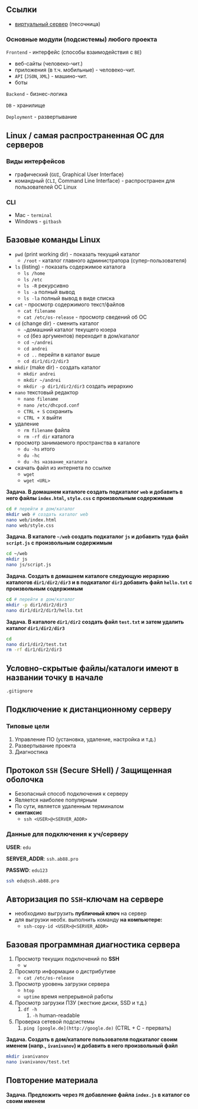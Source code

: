 ## Ссылки

- [виртуальный сервер](https://bellard.org/jslinux/vm.html?url=alpine-x86.cfg&mem=192) (песочница)

### Основные модули (подсистемы) любого проекта

`Frontend` - интерфейс (способы взаимодействия c `BE`)

- веб-сайты (человеко-чит.)
- приложения (в т.ч. мобильные) - человеко-чит.
- `API` (`JSON`, `XML`) - машино-чит.
- боты

`Backend` - бизнес-логика

`DB` - хранилище

`Deployment` - развертывание

## Linux / самая распространенная ОС для серверов

### Виды интерфейсов

- графический (`GUI`, Graphical User Interface)
- командный (`CLI`, Command Line Interface) - распространен для пользователей ОС Linux

### CLI

- Mac - `terminal`
- Windows - `gitbash`

## Базовые команды Linux

- `pwd` (print working dir) - показать текущий каталог
    - `/root` - каталог главного администратора (супер-пользователя)
- `ls` (listing) - показать содержимое каталога
    - `ls /home`
    - `ls /etc`
    - `ls -R` рекурсивно
    - `ls -a` полный вывод
    - `ls -la` полный вывод в виде списка
- `cat` - просмотр содержимого текст/файлов
    - `cat filename`
    - `cat /etc/os-release` - просмотр сведений об ОС
- `cd` (change dir) - сменить каталог
    - `~`домашний каталог текущего юзера
    - `cd` (без аргументов) переходит в дом/каталог
    - `cd ~/andrei`
    - `cd andrei`
    - `cd ..` перейти в каталог выше
    - `cd dir1/dir2/dir3`
- `mkdir` (make dir) - создать каталог
    - `mkdir andrei`
    - `mkdir ~/andrei`
    - `mkdir -p dir1/dir2/dir3` создать иерархию
- `nano` текстовый редактор
    - `nano filename`
    - `nano /etc/dhcpcd.conf`
    - `CTRL + S` сохранить
    - `CTRL + X` выйти
- удаление
    - `rm filename` файла
    - `rm -rf dir` каталога
- просмотр занимаемого пространства в каталоге
    - `du -hs` итого
    - `du -hc`
    - `du -hs название_каталога`
- скачать файл из интернета по ссылке
    - `wget`
    - `wget <URL>`

**Задача. В домашнем каталоге создать подкаталог `web` и добавить в него файлы `index.html`, `style.css` с произвольным содержимым**

```bash
cd # перейти в дом/каталог
mkdir web # создать каталог web
nano web/index.html
nano web/style.css
```

**Задача. В каталоге `~/web` создать подкаталог `js` и добавить туда файл `script.js` с произвольным содержимым**

```bash
cd ~/web
mkdir js
nano js/script.js
```

**Задача. Создать в домашнем каталоге следующую иерархию каталогов `dir1/dir2/dir3` и в подкаталог `dir3` добавить файл `hello.txt` с произвольным содержимым**

```bash
cd # перейти в дом/каталог
mkdir -p dir1/dir2/dir3
nano dir1/dir2/dir3/hello.txt
```

**Задача. В каталоге `dir1/dir2` создать файл `test.txt` и затем удалить каталог `dir1/dir2/dir3`**

```bash
cd
nano dir1/dir2/test.txt
rm -rf dir1/dir2/dir3
```

## Условно-скрытые файлы/каталоги имеют в названии точку в начале

```bash
.gitignore
```

## Подключение к дистанционному серверу

### Типовые цели

1. Управление ПО (установка, удаление, настройка и т.д.)
2. Развертывание проекта
3. Диагностика

## Протокол `SSH` (Secure SHell) / Защищенная оболочка

- Безопасный способ подключения к серверу
- Является наиболее популярным
- По сути, является удаленным терминалом
- **синтаксис**
    - `ssh <USER>@<SERVER_ADDR>`

### **Данные для подключения к уч/серверу**

**USER**: `edu`

**SERVER_ADDR**: `ssh.ab88.pro`

**PASSWD**: `edu123`

```bash
ssh edu@ssh.ab88.pro
```

## Авторизация по `SSH`-ключам на сервере

- необходимо выгрузить **публичный ключ** на сервер
- для выгрузки необх. выполнить команду **на компьютере:**
    - `ssh-copy-id <USER>@<SERVER_ADDR>`

## Базовая программная диагностика сервера

1. Просмотр текущих подключений по **SSH**
    - `w`
2. Просмотр информации о дистрибутиве
    - `cat /etc/os-release`
3. Просмотр уровень загрузки сервера
    - `htop`
    - `uptime` время непрерывной работы
4. Просмотр загрузки ПЗУ (жесткие диски, SSD и т.д.)
    1. `df -h`
        1. `-h` human-readable
5. Проверка сетевой подсистемы
    1. `ping [google.de](http://google.de)` (CTRL + C - прервать)

**Задача. Создать в дом/каталоге пользователя подкаталог своим именем (напр., `ivanivanov`) и добавить в него произвольный файл**

```bash
mkdir ivanivanov
nano ivanivanov/test.txt
```

## Повторение материала

**Задача. Предложить через `PR` добавление файла `index.js` в каталог со своим именем**